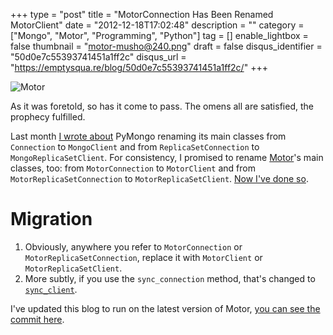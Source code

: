 +++
type = "post"
title = "MotorConnection Has Been Renamed MotorClient"
date = "2012-12-18T17:02:48"
description = ""
category = ["Mongo", "Motor", "Programming", "Python"]
tag = []
enable_lightbox = false
thumbnail = "motor-musho@240.png"
draft = false
disqus_identifier = "50d0e7c55393741451a1ff2c"
disqus_url = "https://emptysqua.re/blog/50d0e7c55393741451a1ff2c/"
+++

<p><img src="motor-musho.png" alt="Motor" title="Motor" border="0"   /></p>
<p>As it was foretold, so has it come to pass. The omens all are satisfied, the prophecy fulfilled.</p>
<p>Last month <a href="/blog/pymongos-new-default-safe-writes/">I wrote about</a> PyMongo renaming its main classes from <code>Connection</code> to <code>MongoClient</code> and from <code>ReplicaSetConnection</code> to <code>MongoReplicaSetClient</code>. For consistency, I promised to rename <a href="/motor/">Motor</a>'s main classes, too: from <code>MotorConnection</code> to <code>MotorClient</code> and from <code>MotorReplicaSetConnection</code> to <code>MotorReplicaSetClient</code>. <a href="https://github.com/ajdavis/mongo-python-driver/commit/3aa4948d13858f3ebf286256c5af3263e3f6eeb5">Now I've done so</a>.</p>
<h1 id="migration">Migration</h1>
<ol>
<li>Obviously, anywhere you refer to <code>MotorConnection</code> or <code>MotorReplicaSetConnection</code>, replace it with <code>MotorClient</code> or <code>MotorReplicaSetClient</code>.</li>
<li>More subtly, if you use the <code>sync_connection</code> method, that's changed to <a href="http://motor.readthedocs.org/en/stable/api/motor_client.html#motor.MotorClient.sync_client"><code>sync_client</code></a>.</li>
</ol>
<p>I've updated this blog to run on the latest version of Motor, <a href="https://github.com/ajdavis/motor-blog/commit/0c91d721a2bdb108cbf9c629542c9a8c0579bd02">you can see the commit here</a>.</p>
